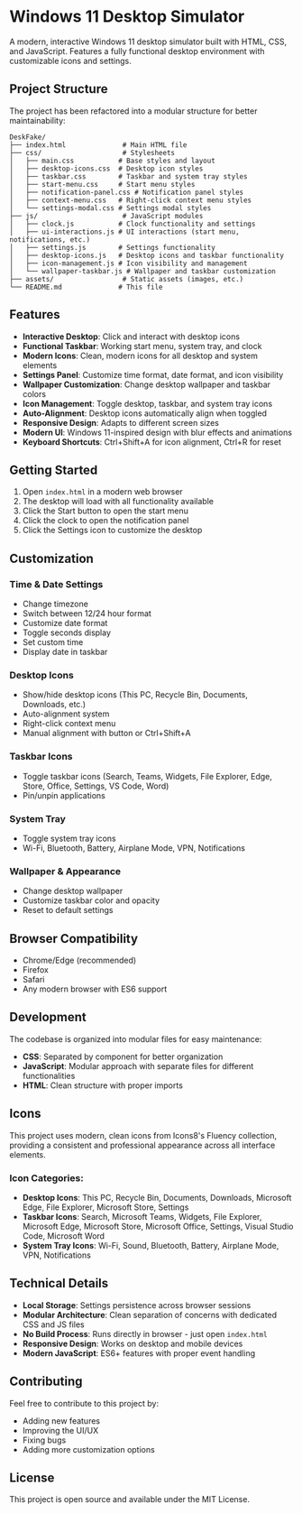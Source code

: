 # Windows 11 Desktop Simulator

A modern, interactive Windows 11 desktop simulator built with HTML, CSS, and JavaScript. Features a fully functional desktop environment with customizable icons and settings.

## Project Structure

The project has been refactored into a modular structure for better maintainability:

```
DeskFake/
├── index.html              # Main HTML file
├── css/                    # Stylesheets
│   ├── main.css           # Base styles and layout
│   ├── desktop-icons.css  # Desktop icon styles
│   ├── taskbar.css        # Taskbar and system tray styles
│   ├── start-menu.css     # Start menu styles
│   ├── notification-panel.css # Notification panel styles
│   ├── context-menu.css   # Right-click context menu styles
│   └── settings-modal.css # Settings modal styles
├── js/                     # JavaScript modules
│   ├── clock.js           # Clock functionality and settings
│   ├── ui-interactions.js # UI interactions (start menu, notifications, etc.)
│   ├── settings.js        # Settings functionality
│   ├── desktop-icons.js   # Desktop icons and taskbar functionality
│   ├── icon-management.js # Icon visibility and management
│   └── wallpaper-taskbar.js # Wallpaper and taskbar customization
├── assets/                 # Static assets (images, etc.)
└── README.md              # This file
```

## Features

- **Interactive Desktop**: Click and interact with desktop icons
- **Functional Taskbar**: Working start menu, system tray, and clock
- **Modern Icons**: Clean, modern icons for all desktop and system elements
- **Settings Panel**: Customize time format, date format, and icon visibility
- **Wallpaper Customization**: Change desktop wallpaper and taskbar colors
- **Icon Management**: Toggle desktop, taskbar, and system tray icons
- **Auto-Alignment**: Desktop icons automatically align when toggled
- **Responsive Design**: Adapts to different screen sizes
- **Modern UI**: Windows 11-inspired design with blur effects and animations
- **Keyboard Shortcuts**: Ctrl+Shift+A for icon alignment, Ctrl+R for reset

## Getting Started

1. Open `index.html` in a modern web browser
2. The desktop will load with all functionality available
3. Click the Start button to open the start menu
4. Click the clock to open the notification panel
5. Click the Settings icon to customize the desktop

## Customization

### Time & Date Settings
- Change timezone
- Switch between 12/24 hour format
- Customize date format
- Toggle seconds display
- Set custom time
- Display date in taskbar

### Desktop Icons
- Show/hide desktop icons (This PC, Recycle Bin, Documents, Downloads, etc.)
- Auto-alignment system
- Right-click context menu
- Manual alignment with button or Ctrl+Shift+A

### Taskbar Icons
- Toggle taskbar icons (Search, Teams, Widgets, File Explorer, Edge, Store, Office, Settings, VS Code, Word)
- Pin/unpin applications

### System Tray
- Toggle system tray icons
- Wi-Fi, Bluetooth, Battery, Airplane Mode, VPN, Notifications

### Wallpaper & Appearance
- Change desktop wallpaper
- Customize taskbar color and opacity
- Reset to default settings

## Browser Compatibility

- Chrome/Edge (recommended)
- Firefox
- Safari
- Any modern browser with ES6 support

## Development

The codebase is organized into modular files for easy maintenance:

- **CSS**: Separated by component for better organization
- **JavaScript**: Modular approach with separate files for different functionalities
- **HTML**: Clean structure with proper imports

## Icons

This project uses modern, clean icons from Icons8's Fluency collection, providing a consistent and professional appearance across all interface elements.

### Icon Categories:
- **Desktop Icons**: This PC, Recycle Bin, Documents, Downloads, Microsoft Edge, File Explorer, Microsoft Store, Settings
- **Taskbar Icons**: Search, Microsoft Teams, Widgets, File Explorer, Microsoft Edge, Microsoft Store, Microsoft Office, Settings, Visual Studio Code, Microsoft Word
- **System Tray Icons**: Wi-Fi, Sound, Bluetooth, Battery, Airplane Mode, VPN, Notifications

## Technical Details

- **Local Storage**: Settings persistence across browser sessions
- **Modular Architecture**: Clean separation of concerns with dedicated CSS and JS files
- **No Build Process**: Runs directly in browser - just open `index.html`
- **Responsive Design**: Works on desktop and mobile devices
- **Modern JavaScript**: ES6+ features with proper event handling

## Contributing

Feel free to contribute to this project by:
- Adding new features
- Improving the UI/UX
- Fixing bugs
- Adding more customization options

## License

This project is open source and available under the MIT License.
